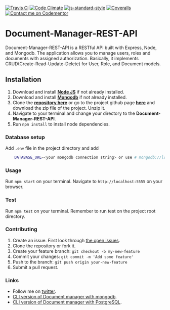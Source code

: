 [![Travis Ci](https://img.shields.io/travis/mentrie/Document-Manager-REST-API/develop.svg)](https://travis-ci.org/mentrie/Document-Manager-REST-API)
[![Code Climate](https://codeclimate.com/repos/56713dac42795072ee00011e/badges/f59b3386d66cdde21c2b/gpa.svg)](https://codeclimate.com/repos/56713dac42795072ee00011e/feed)
[![js-standard-style](https://img.shields.io/badge/code%20style-standard-brightgreen.svg)](http://standardjs.com/)
[![Coveralls](https://img.shields.io/coveralls/mentrie/Document-Manager-REST-API/develop.svg)](https://coveralls.io/github/mentrie/Document-Manager-REST-API)
[![Contact me on Codementor](https://cdn.codementor.io/badges/contact_me_github.svg)](https://www.codementor.io/rowland?utm_source=github&utm_medium=button&utm_term=rowland&utm_campaign=github)
# Document-Manager-REST-API

Document-Manager-REST-API is a  RESTful API built with Express, Node, and Mongodb. The application allows you to manage users, roles and documents with assigned authorization. Basically, it implements CRUD(Create-Read-Update-Delete) for User, Role, and Document models.

## Installation

1. Download and install [**Node JS**](https://nodejs.org/en/) if not already installed.
2. Download and install [**Mongodb**](https://www.mongodb.org/downloads/) if not already installed.
3. Clone the [**repository here**](hhttps://github.com/mentrie/Document-Manager-REST-API.git) or go to the project github page [**here**](https://github.com/mentrie/Document-Manager-REST-API) and download the zip file of the project. Unzip it.
4. Navigate to your terminal and change your directory to the **Document-Manager-REST-API**.
5. Run `npm install` to install node dependencies.

### Database setup
Add `.env` file in the project directory and add 
```bash
	DATABASE_URL=<your mongodb connection string> or use # mongodb://localhost:27017/doc-man
```

### Usage
Run `npm start` on your terminal.
Navigate to `http://localhost:5555` on your browser.

### Test
Run `npm test` on your terminal. Remember to  run test on the project root directory.

### Contributing
1. Create an issue. First look through [the open issues](https://github.com/mentrie/Document-Manager-REST-API/issues).
2. Clone the repository or fork it.
3. Create your feature branch: `git checkout -b my-new-feature`
5. Commit your changes: `git commit -m 'Add some feature'`
4. Push to the branch: `git push origin your-new-feature`
5. Submit a pull request.

###  Links
* Follow me on [twitter](https://twitter.com/_mentrie).
* [CLI version of Document manager with mongodb](https://github.com/mentrie/DMS-Mongoose).
* [CLI version of Document manager with PostgreSQL](https://github.com/mentrie/DMS-Sequelize).
